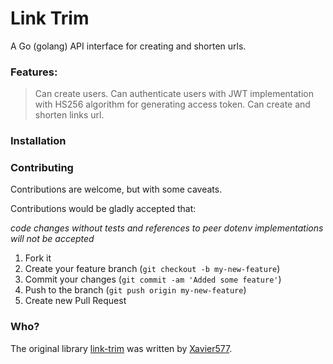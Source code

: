# Link Trim

A Go (golang) API interface for creating and shorten urls. 

### Features:

> Can create users.
> Can authenticate users with JWT implementation with HS256 algorithm for generating access token.
> Can create and shorten links url.


### Installation


### Contributing

Contributions are welcome, but with some caveats.

Contributions would be gladly accepted that:

*code changes without tests and references to peer dotenv implementations will not be accepted*

1. Fork it
2. Create your feature branch (`git checkout -b my-new-feature`)
3. Commit your changes (`git commit -am 'Added some feature'`)
4. Push to the branch (`git push origin my-new-feature`)
5. Create new Pull Request


### Who?

The original library [link-trim](https://github.com/Xavier577/link-trim) was written by [Xavier577](https://github.com/Xavier577).